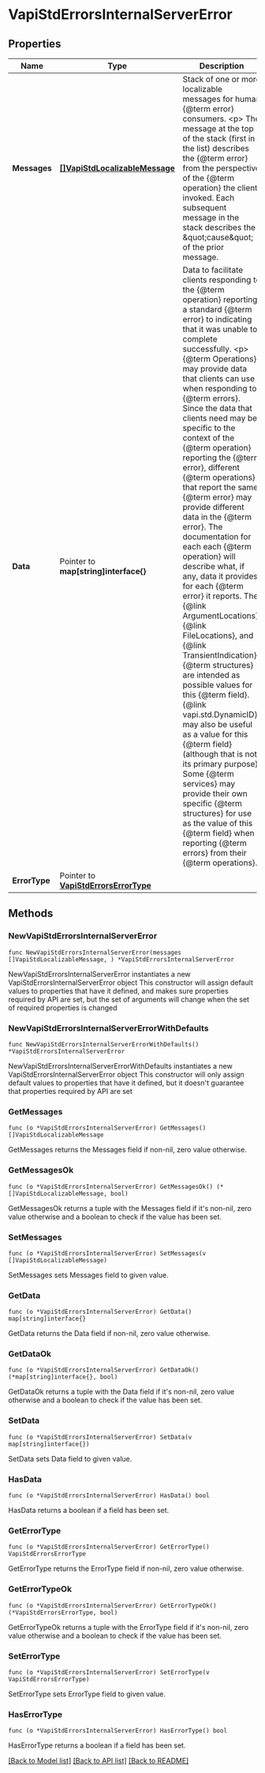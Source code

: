 # VapiStdErrorsInternalServerError

## Properties

Name | Type | Description | Notes
------------ | ------------- | ------------- | -------------
**Messages** | [**[]VapiStdLocalizableMessage**](VapiStdLocalizableMessage.md) | Stack of one or more localizable messages for human {@term error} consumers. &lt;p&gt; The message at the top of the stack (first in the list) describes the {@term error} from the perspective of the {@term operation} the client invoked. Each subsequent message in the stack describes the \&quot;cause\&quot; of the prior message. | 
**Data** | Pointer to **map[string]interface{}** | Data to facilitate clients responding to the {@term operation} reporting a standard {@term error} to indicating that it was unable to complete successfully. &lt;p&gt; {@term Operations} may provide data that clients can use when responding to {@term errors}.  Since the data that clients need may be specific to the context of the {@term operation} reporting the {@term error}, different {@term operations} that report the same {@term error} may provide different data in the {@term error}.  The documentation for each each {@term operation} will describe what, if any, data it provides for each {@term error} it reports. The {@link ArgumentLocations}, {@link FileLocations}, and {@link TransientIndication} {@term structures} are intended as possible values for this {@term field}.  {@link vapi.std.DynamicID} may also be useful as a value for this {@term field} (although that is not its primary purpose).  Some {@term services} may provide their own specific {@term structures} for use as the value of this {@term field} when reporting {@term errors} from their {@term operations}. | [optional] 
**ErrorType** | Pointer to [**VapiStdErrorsErrorType**](VapiStdErrorsErrorType.md) |  | [optional] 

## Methods

### NewVapiStdErrorsInternalServerError

`func NewVapiStdErrorsInternalServerError(messages []VapiStdLocalizableMessage, ) *VapiStdErrorsInternalServerError`

NewVapiStdErrorsInternalServerError instantiates a new VapiStdErrorsInternalServerError object
This constructor will assign default values to properties that have it defined,
and makes sure properties required by API are set, but the set of arguments
will change when the set of required properties is changed

### NewVapiStdErrorsInternalServerErrorWithDefaults

`func NewVapiStdErrorsInternalServerErrorWithDefaults() *VapiStdErrorsInternalServerError`

NewVapiStdErrorsInternalServerErrorWithDefaults instantiates a new VapiStdErrorsInternalServerError object
This constructor will only assign default values to properties that have it defined,
but it doesn't guarantee that properties required by API are set

### GetMessages

`func (o *VapiStdErrorsInternalServerError) GetMessages() []VapiStdLocalizableMessage`

GetMessages returns the Messages field if non-nil, zero value otherwise.

### GetMessagesOk

`func (o *VapiStdErrorsInternalServerError) GetMessagesOk() (*[]VapiStdLocalizableMessage, bool)`

GetMessagesOk returns a tuple with the Messages field if it's non-nil, zero value otherwise
and a boolean to check if the value has been set.

### SetMessages

`func (o *VapiStdErrorsInternalServerError) SetMessages(v []VapiStdLocalizableMessage)`

SetMessages sets Messages field to given value.


### GetData

`func (o *VapiStdErrorsInternalServerError) GetData() map[string]interface{}`

GetData returns the Data field if non-nil, zero value otherwise.

### GetDataOk

`func (o *VapiStdErrorsInternalServerError) GetDataOk() (*map[string]interface{}, bool)`

GetDataOk returns a tuple with the Data field if it's non-nil, zero value otherwise
and a boolean to check if the value has been set.

### SetData

`func (o *VapiStdErrorsInternalServerError) SetData(v map[string]interface{})`

SetData sets Data field to given value.

### HasData

`func (o *VapiStdErrorsInternalServerError) HasData() bool`

HasData returns a boolean if a field has been set.

### GetErrorType

`func (o *VapiStdErrorsInternalServerError) GetErrorType() VapiStdErrorsErrorType`

GetErrorType returns the ErrorType field if non-nil, zero value otherwise.

### GetErrorTypeOk

`func (o *VapiStdErrorsInternalServerError) GetErrorTypeOk() (*VapiStdErrorsErrorType, bool)`

GetErrorTypeOk returns a tuple with the ErrorType field if it's non-nil, zero value otherwise
and a boolean to check if the value has been set.

### SetErrorType

`func (o *VapiStdErrorsInternalServerError) SetErrorType(v VapiStdErrorsErrorType)`

SetErrorType sets ErrorType field to given value.

### HasErrorType

`func (o *VapiStdErrorsInternalServerError) HasErrorType() bool`

HasErrorType returns a boolean if a field has been set.


[[Back to Model list]](../README.md#documentation-for-models) [[Back to API list]](../README.md#documentation-for-api-endpoints) [[Back to README]](../README.md)


